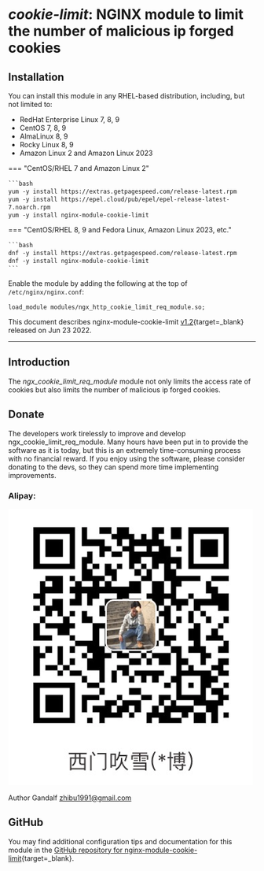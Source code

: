 # *cookie-limit*: NGINX module to limit the number of malicious ip forged cookies


## Installation

You can install this module in any RHEL-based distribution, including, but not limited to:

* RedHat Enterprise Linux 7, 8, 9
* CentOS 7, 8, 9
* AlmaLinux 8, 9
* Rocky Linux 8, 9
* Amazon Linux 2 and Amazon Linux 2023

=== "CentOS/RHEL 7 and Amazon Linux 2"

    ```bash
    yum -y install https://extras.getpagespeed.com/release-latest.rpm
    yum -y install https://epel.cloud/pub/epel/epel-release-latest-7.noarch.rpm 
    yum -y install nginx-module-cookie-limit
 
=== "CentOS/RHEL 8, 9 and Fedora Linux, Amazon Linux 2023, etc."

    ```bash
    dnf -y install https://extras.getpagespeed.com/release-latest.rpm 
    dnf -y install nginx-module-cookie-limit
    ```

Enable the module by adding the following at the top of `/etc/nginx/nginx.conf`:

```nginx
load_module modules/ngx_http_cookie_limit_req_module.so;
```


This document describes nginx-module-cookie-limit [v1.2](https://github.com/limithit/ngx_cookie_limit_req_module/releases/tag/1.2){target=_blank} 
released on Jun 23 2022.

<hr />
 
## Introduction

The *ngx_cookie_limit_req_module* module not only limits the access rate of cookies but also limits the number of malicious ip forged cookies.

## Donate
The developers work tirelessly to improve and develop ngx_cookie_limit_req_module. Many hours have been put in to provide the software as it is today, but this is an extremely time-consuming process with no financial reward. If you enjoy using the software, please consider donating to the devs, so they can spend more time implementing improvements.

 ### Alipay:
![Alipay](https://github.com/limithit/shellcode/blob/master/alipay.png)

Author
Gandalf zhibu1991@gmail.com

## GitHub

You may find additional configuration tips and documentation for this module in the [GitHub 
repository for 
nginx-module-cookie-limit](https://github.com/limithit/ngx_cookie_limit_req_module){target=_blank}.